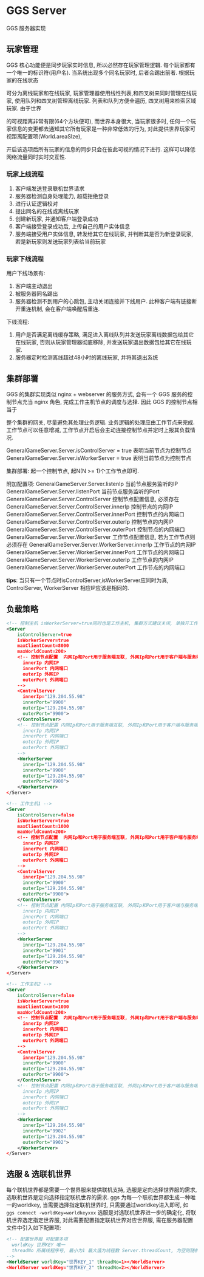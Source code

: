 
# GGS Server

GGS 服务器实现

## 玩家管理

GGS 核心功能便是同步玩家实时信息, 所以必然存在玩家管理逻辑. 每个玩家都有一个唯一的标识符(用户名). 当系统出现多个同名玩家时, 后者会踢出前者. 根据玩家的在线状态

可分为离线玩家和在线玩家, 玩家管理器使用线性列表,和四叉树来同时管理在线玩家, 使用队列和四叉树管理离线玩家. 列表和队列方便全遍历, 四叉树用来检索区域玩家. 由于世界

的可视距离非常有限(64个方块便可), 而世界本身很大, 当玩家很多时, 任何一个玩家信息的变更都去通知其它所有玩家是一种非常低效的行为, 对此提供世界玩家可视距离配置项(World.areaSIze),

开启该选项后所有玩家的信息的同步只会在彼此可视的情况下进行. 这样可以降低网络流量同时实时交互性.

### 玩家上线流程

1. 客户端发送登录联机世界请求
2. 服务器检测自身处理能力, 超载拒绝登录
3. 进行认证逻辑校对
4. 提出同名的在线或离线玩家
5. 创建新玩家, 并通知客户端登录成功
6. 客户端接受登录成功后, 上传自己的用户实体信息
7. 服务端接受用户实体信息, 转发给其它在线玩家, 并判断其是否为新登录玩家, 若是新玩家则发送玩家列表给当前玩家

### 玩家下线流程

用户下线场景有:

1. 客户端主动退出
2. 被服务器同名踢出
3. 服务器检测不到用户的心跳包, 主动关闭连接并下线用户. 此种客户端有链接断开重连机制, 会在客户端唤醒后重连.

下线流程:

1. 用户是否满足离线缓存策略, 满足进入离线队列并发送玩家离线数据包给其它在线玩家, 否则从玩家管理器彻底移除, 并发送玩家退出数据包给其它在线玩家.
2. 服务器定时检测离线超过48小时的离线玩家, 并将其退出系统

## 集群部署

GGS 的集群实现类似 nginx + webserver 的服务方式,  会有一个 GGS 服务的控制节点充当 nginx 角色, 完成工作主机节点的调度与选择. 因此 GGS 的控制节点相当于

整个集群的网关, 尽量避免其处理业务逻辑. 业务逻辑的处理应由工作节点来完成. 工作节点可以任意增减, 工作节点开启后会主动连接控制节点并定时上报其负载情况.

GeneralGameServer.Server.isControlServer = true  表明当前节点为控制节点
GeneralGameServer.Server.isWorkerServer = true   表明当前节点为控制节点

集群部署: 起一个控制节点, 起N(N >= 1)个工作节点即可.

附加配置项:
GeneralGameServer.Server.listenIp  当前节点服务监听的IP
GeneralGameServer.Server.listenPort  当前节点服务监听的Port
GeneralGameServer.Server.ControlServer  控制节点配置信息, 必须存在
GeneralGameServer.Server.ControlServer.innerIp 控制节点的内网IP
GeneralGameServer.Server.ControlServer.innerPort 控制节点的内网端口
GeneralGameServer.Server.ControlServer.outerIp 控制节点的内网IP
GeneralGameServer.Server.ControlServer.outerPort 控制节点的内网端口
GeneralGameServer.Server.WorkerServer  工作节点配置信息, 若为工作节点则必须存在
GeneralGameServer.Server.WorkerServer.innerIp 工作节点的内网IP
GeneralGameServer.Server.WorkerServer.innerPort 工作节点的内网端口
GeneralGameServer.Server.WorkerServer.outerIp 工作节点的内网IP
GeneralGameServer.Server.WorkerServer.outerPort 工作节点的内网端口

**tips**: 当只有一个节点时isControlServer,isWorkerServer应同时为真, ControlServer, WorkerServer 相应IP应该是相同的.

## 负载策略

```xml
<!-- 控制主机 isWorkerServer=true同时也是工作主机, 集群方式建议关闭, 单独开工作进程-->
<Server 
    isControlServer=true
    isWorkerServer=true
    maxClientCount=8000
    maxWorldCount=200>
    <!-- 控制节点配置  内网Ip和Port用于服务端互联, 外网Ip和Port用于客户端与服务端互联 
      innerIp 内网IP 
      innerPort 内网端口 
      outerIp 外网IP
      outerPort 外网端口 
    -->
    <ControlServer
      innerIp="129.204.55.98"
      innerPort="9900"
      outerIp="129.204.55.98"
      outerPort="9900">
    </ControlServer>   
    <!-- 控制节点配置 内网Ip和Port用于服务端互联, 外网Ip和Port用于客户端与服务端互联 
      innerIp 内网IP 
      innerPort 内网端口 
      outerIp 外网IP
      outerPort 外网端口 
    -->
    <WorkerServer
      innerIp="129.204.55.98"
      innerPort="9900"
      outerIp="129.204.55.98"
      outerPort="9900">
    </WorkerServer>
</Server>

<!-- 工作主机1 -->
<Server 
    isControlServer=false
    isWorkerServer=true
    maxClientCount=1000
    maxWorldCount=200>
    <!-- 控制节点配置  内网Ip和Port用于服务端互联, 外网Ip和Port用于客户端与服务端互联 
      innerIp 内网IP 
      innerPort 内网端口 
      outerIp 外网IP
      outerPort 外网端口 
    -->
    <ControlServer
      innerIp="129.204.55.98"
      innerPort="9900"
      outerIp="129.204.55.98"
      outerPort="9900">
    </ControlServer>   
    <!-- 控制节点配置 内网Ip和Port用于服务端互联, 外网Ip和Port用于客户端与服务端互联 
      innerIp 内网IP 
      innerPort 内网端口 
      outerIp 外网IP
      outerPort 外网端口 
    -->
    <WorkerServer
      innerIp="129.204.55.98"
      innerPort="9901"
      outerIp="129.204.55.98"
      outerPort="9901">
    </WorkerServer>
</Server>

<!-- 工作主机2 -->
<Server 
    isControlServer=false
    isWorkerServer=true
    maxClientCount=1000
    maxWorldCount=200>
    <!-- 控制节点配置  内网Ip和Port用于服务端互联, 外网Ip和Port用于客户端与服务端互联 
      innerIp 内网IP 
      innerPort 内网端口 
      outerIp 外网IP
      outerPort 外网端口 
    -->
    <ControlServer
      innerIp="129.204.55.98"
      innerPort="9900"
      outerIp="129.204.55.98"
      outerPort="9900">
    </ControlServer>   
    <!-- 控制节点配置 内网Ip和Port用于服务端互联, 外网Ip和Port用于客户端与服务端互联 
      innerIp 内网IP 
      innerPort 内网端口 
      outerIp 外网IP
      outerPort 外网端口 
    -->
    <WorkerServer
      innerIp="129.204.55.98"
      innerPort="9902"
      outerIp="129.204.55.98"
      outerPort="9902">
    </WorkerServer>
</Server>
```

## 选服 & 选联机世界

每个联机世界都是需要一个世界服来提供联机支持, 选服是定向选择世界服的需求, 选联机世界是定向选择指定联机世界的需求.
ggs 为每一个联机世界都生成一种唯一的worldkey, 当需要选择指定联机世界时, 只需要通过worldkey进入即可, 如 `ggs connect -worldKey=worldkeyxxx`
选服是对选联机世界进一步的确定化, 将联机世界选定指定世界服, 对此需要配置指定联机世界对应世界服, 需在服务器配置文件中引入如下配置项:

```xml
<!-- 配置世界服 可配置多项
  worldKey 世界KEY 唯一
  threadNo 所属线程序号, 最小为1 最大值为线程数 Server.threadCount, 为空则随机分配
-->
<WorldServer worldKey="世界KEY_1" threadNo=1></WorldServer>
<WorldServer worldKey="世界KEY_2" threadNo=2></WorldServer> 
```

